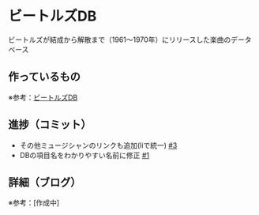 # ビートルズDB

ビートルズが結成から解散まで（1961〜1970年）にリリースした楽曲のデータベース

## 作っているもの

※参考：[ビートルズDB](https://beatles-db.vercel.app/)

## 進捗（コミット）

- その他ミュージシャンのリンクも追加(liで統一) [#3](https://github.com/ryo-i/beatles-db/issues/3)
- DBの項目名をわかりやすい名前に修正 [#1](https://github.com/ryo-i/beatles-db/issues/1)

## 詳細（ブログ）

※参考：[作成中]